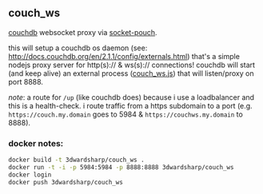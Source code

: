 ## couch_ws

[couchdb](http://couchdb.apache.org/) websocket proxy via [socket-pouch](https://github.com/pouchdb-community/socket-pouch). 

this will setup a couchdb os daemon (see: http://docs.couchdb.org/en/2.1.1/config/externals.html) that's a simple nodejs proxy server for http(s):// & ws(s):// connections! couchdb will start (and keep alive) an external process ([couch_ws.js](https://github.com/schedsite/docker/blob/master/couch_ws/couch_ws.js)) that will listen/proxy on port 8888. 

*note*: a route for `/up` (like couchdb does) because i use a loadbalancer and this is a health-check. i route traffic from a https subdomain to a port (e.g. `https://couch.my.domain` goes to 5984 & `https://couchws.my.domain` to 8888). 


### docker notes:

```sh
docker build -t 3dwardsharp/couch_ws .
docker run -t -i -p 5984:5984 -p 8888:8888 3dwardsharp/couch_ws
docker login
docker push 3dwardsharp/couch_ws
```

